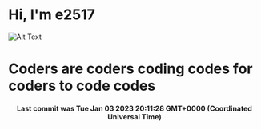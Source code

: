 # Hi, I'm e2517

![Alt Text](https://github.com/E2517/e2517/blob/master/images/background.gif)

# Coders are coders coding codes for coders to code codes

<h4 align="center">Last commit was Tue Jan 03 2023 20:11:28 GMT+0000 (Coordinated Universal Time)</h4>
